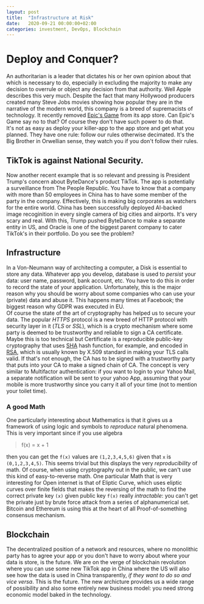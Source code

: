 ```yaml
---
layout: post
title:  "Infrastructure at Risk"
date:   2020-09-21 00:00:00+02:00
categories: investment, DevOps, Blockchain
---
```


# Deploy and Conquer?
An authoritarian is a leader that dictates his or her own opinion about that which is necessary to do, especially in excluding the majority to make any decision to overrule or object any decision from that authority. Well Apple describes this very much. Despite the fact that many Hollywood producers created many Steve Jobs movies showing how popular they are in the narrative of the modern world, this company is a breed of supremacists of technology. It recently removed [Epic's Game](www.epicgames.com) from its app store. Can Epic's Game say no to that? Of course they don't have such power to do that. <br/>
It's not as easy as deploy your killer-app to the app store and get what you planned. They have one rule: follow our rules otherwise decimated. It's the Big Brother in Orwellian sense, they watch you if you don't follow their rules. 

## TikTok is against National Security.
Now another recent example that is so relevant and pressing is President Trump's concern about ByteDance's product TikTok. The app is potentially a surveillance from The People Republic. You have to know that a company with more than 50 employees in China has to have some member of the party in the company. Effectively, this is making big corporates as watchers for the entire world. China has been successfully deployed AI-backed image recoginition in every single camera of big cities and airports. It's very scary and real. With this, Trump pushed ByteDance to make a separate entity in US, and Oracle is one of the biggest parent company to cater TikTok's in their portfolio. Do you see the problem?

## Infrastructure
In a Von-Neumann way of architecting a computer, a Disk is essential to store any data. Whatever app you develop, database is used to *persist* your data: user name, password, bank account, etc. You have to do this in order to record the state of your application. Unfortunately, this is the major reason why you should be worry about some companies who can use your (private) data and abuse it. This happens many times at Facebook; the biggest reason why GDPR was executed in EU. <br/>
Of course the state of the art of cryptography has helped us to secure your data. The popular *HTTPS* protocol is a new breed of HTTP protocol with security layer in it (*TLS* or *SSL*), which is a crypto mechanism where some party is deemed to be trustworthy and reliable to sign a CA certificate. Maybe this is too technical but Certificate is a reproducible public-key cryptography that uses [SHA](https://en.wikipedia.org/wiki/Secure_Hash_Algorithms) hash function, for example, and encoded in [RSA](https://en.wikipedia.org/wiki/RSA_(cryptosystem)#Operation), which is usually known by X.509 standard in making your TLS calls valid. If that's not enough, the CA has to be signed with a trustworthy party that puts into your CA to make a signed chain of CA. The concept is very similar to Multifactor authentication: if you want to login to your Yahoo Mail, a separate notification will be sent to your yahoo App, assuming that your mobile is more trustworthy since you carry it all of your time (not to mention your toilet time).

### A good Math
One particularly interesting about Mathematics is that it gives us a framework of using logic and symbols to *reproduce* natural phenomena. This is very important since if you use algebra<br/>

> f(x) = x + 1


then you can get the `f(x)` values are `(1,2,3,4,5,6)` given that `x` is `(0,1,2,3,4,5)`. This seems trivial but this displays the very *reproducibility* of math. Of course, when using cryptography out in the public, we can't use this kind of easy-to-reverse math. One particular Math that is very interesting for Open internet is that of Eliptic Curve, which uses eliptic curves over finite fields that makes the reversing of the math to find the correct private key `(x)` given public key `f(x)` really *intractable*: you can't get the private just by brute force attack from a series of alphanumerical set. Bitcoin and Ethereum is using this at the heart of all Proof-of-something consensus mechanism.


## Blockchain
The decentralized position of a network and resources, where no monolithic party has to agree your app or you don't have to worry about where your data is store, is the future. We are on the verge of blockchain revolution where you can use some new TikTok app in China where the US will also see how the data is used in China transparently, *if they want to do so and vice versa*. This is the future. The new archicture provides us a wide range of possibility and also some entirely new business model: you need strong economic model baked in the technology. 